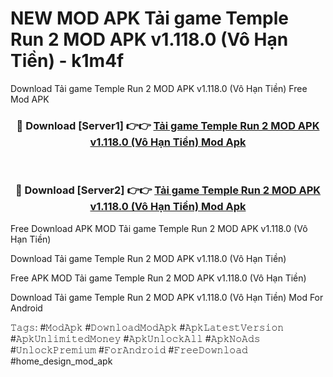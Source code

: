 # NEW MOD APK Tải game Temple Run 2 MOD APK v1.118.0 (Vô Hạn Tiền) - k1m4f
Download Tải game Temple Run 2 MOD APK v1.118.0 (Vô Hạn Tiền) Free Mod APK

<div align="center">
<h3>🔴 Download [Server1] 👉👉 <a href="https://apk-comot.site?title=Tải_game_Temple_Run_2_MOD_APK_v1.118.0_(Vô_Hạn_Tiền)">Tải game Temple Run 2 MOD APK v1.118.0 (Vô Hạn Tiền) Mod Apk</a></h3><br>

<h3>🔴 Download [Server2] 👉👉 <a href="https://apk-comot.site?title=Tải_game_Temple_Run_2_MOD_APK_v1.118.0_(Vô_Hạn_Tiền)">Tải game Temple Run 2 MOD APK v1.118.0 (Vô Hạn Tiền) Mod Apk</a></h3>
</div>


Free Download APK MOD Tải game Temple Run 2 MOD APK v1.118.0 (Vô Hạn Tiền)

Download Tải game Temple Run 2 MOD APK v1.118.0 (Vô Hạn Tiền) 

Free APK MOD Tải game Temple Run 2 MOD APK v1.118.0 (Vô Hạn Tiền) 

Download Tải game Temple Run 2 MOD APK v1.118.0 (Vô Hạn Tiền) Mod For Android

𝚃𝚊𝚐𝚜: #𝙼𝚘𝚍𝙰𝚙𝚔 #𝙳𝚘𝚠𝚗𝚕𝚘𝚊𝚍𝙼𝚘𝚍𝙰𝚙𝚔 #𝙰𝚙𝚔𝙻𝚊𝚝𝚎𝚜𝚝𝚅𝚎𝚛𝚜𝚒𝚘𝚗 #𝙰𝚙𝚔𝚄𝚗𝚕𝚒𝚖𝚒𝚝𝚎𝚍𝙼𝚘𝚗𝚎𝚢 #𝙰𝚙𝚔𝚄𝚗𝚕𝚘𝚌𝚔𝙰𝚕𝚕 #𝙰𝚙𝚔𝙽𝚘𝙰𝚍𝚜 #𝚄𝚗𝚕𝚘𝚌𝚔𝙿𝚛𝚎𝚖𝚒𝚞𝚖 #𝙵𝚘𝚛𝙰𝚗𝚍𝚛𝚘𝚒𝚍 #𝙵𝚛𝚎𝚎𝙳𝚘𝚠𝚗𝚕𝚘𝚊𝚍 #home_design_mod_apk